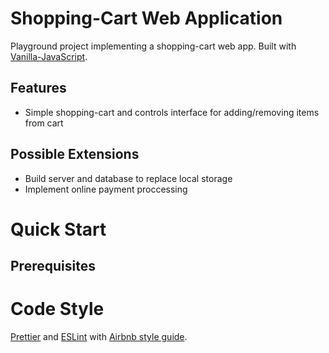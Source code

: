 # Shopping-Cart Web Application

Playground project implementing a shopping-cart web app. Built with [Vanilla-JavaScript](http://vanilla-js.com/).

## Features

- Simple shopping-cart and controls interface for adding/removing items from cart
## Possible Extensions

- Build server and database to replace local storage
- Implement online payment proccessing

# Quick Start

## Prerequisites

# Code Style

[Prettier](https://prettier.io/) and [ESLint](https://eslint.org/) with [Airbnb style guide](https://github.com/airbnb/javascript).

